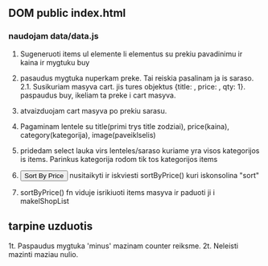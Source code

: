 ## DOM public index.html

### naudojam data/data.js

1. Sugeneruoti items ul elemente li elementus su prekiu pavadinimu ir kaina ir mygtuku buy
2. pasaudus mygtuka nuperkam preke. Tai reiskia pasalinam ja is saraso.
   2.1. Susikuriam masyva cart. jis tures objektus {title: , price: , qty: 1}. paspaudus buy, ikeliam ta preke i cart masyva.
3. atvaizduojam cart masyva po prekiu sarasu.
4. Pagaminam lentele su title(primi trys title zodziai), price(kaina), category(kategorija), image(paveiklselis)
5. pridedam select lauka virs lenteles/saraso kuriame yra visos kategorijos is items. Parinkus kategorija rodom tik tos kategorijos items

6. <button id="sort-price">Sort By Price</button> nusitaikyti ir iskviesti sortByPrice() kuri iskonsolina "sort"

7. sortByPrice() fn viduje isrikiuoti items masyva ir paduoti ji i makelShopList

## tarpine uzduotis

1t. Paspaudus mygtuka 'minus' mazinam counter reiksme.
2t. Neleisti mazinti maziau nulio.
